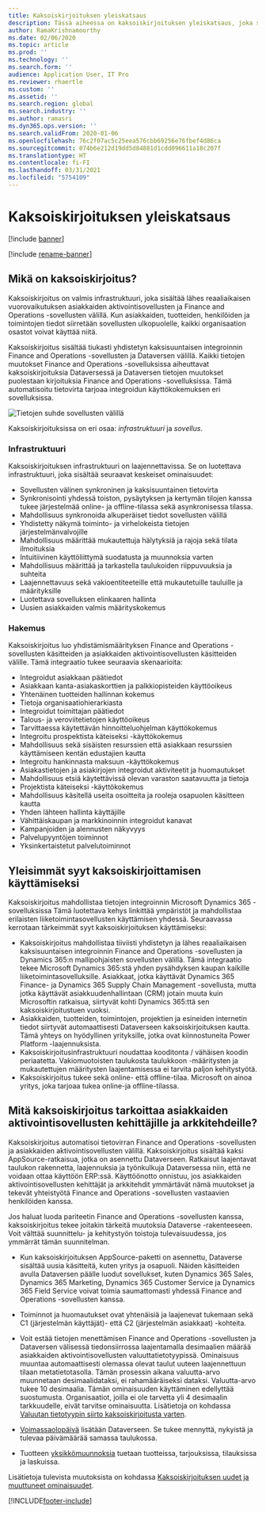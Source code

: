 ```yaml
---
title: Kaksoiskirjoituksen yleiskatsaus
description: Tässä aiheessa on kaksoiskirjoituksen yleiskatsaus, joka sisältää lähes reaaliaikaisen vuorovaikutuksen asiakkaiden aktivointisovellusten ja Finance and Operations -sovellusten välillä.
author: RamaKrishnamoorthy
ms.date: 02/06/2020
ms.topic: article
ms.prod: ''
ms.technology: ''
ms.search.form: ''
audience: Application User, IT Pro
ms.reviewer: rhaertle
ms.custom: ''
ms.assetid: ''
ms.search.region: global
ms.search.industry: ''
ms.author: ramasri
ms.dyn365.ops.version: ''
ms.search.validFrom: 2020-01-06
ms.openlocfilehash: 76c2f07ac5c25eea576cbb69256e76fbef4d86ca
ms.sourcegitcommit: 074b6e212d19dd5d84881d1cdd096611a18c207f
ms.translationtype: HT
ms.contentlocale: fi-FI
ms.lasthandoff: 03/31/2021
ms.locfileid: "5754109"
---
```

# <a name="dual-write-overview"></a>Kaksoiskirjoituksen yleiskatsaus

[!include [banner](../../includes/banner.md)]

[!include [rename-banner](~/includes/cc-data-platform-banner.md)]



## <a name="what-is-dual-write"></a>Mikä on kaksoiskirjoitus?

Kaksoiskirjoitus on valmis infrastruktuuri, joka sisältää lähes reaaliaikaisen vuorovaikutuksen asiakkaiden aktivointisovellusten ja Finance and Operations -sovellusten välillä. Kun asiakkaiden, tuotteiden, henkilöiden ja toimintojen tiedot siirretään sovellusten ulkopuolelle, kaikki organisaation osastot voivat käyttää niitä.

Kaksoiskirjoitus sisältää tiukasti yhdistetyn kaksisuuntaisen integroinnin Finance and Operations -sovellusten ja Dataversen välillä. Kaikki tietojen muutokset Finance and Operations -sovelluksissa aiheuttavat kaksoiskirjoituksia Dataversessä ja Dataversen tietojen muutokset puolestaan kirjoituksia Finance and Operations -sovelluksissa. Tämä automatisoitu tietovirta tarjoaa integroidun käyttökokemuksen eri sovelluksissa.

![Tietojen suhde sovellusten välillä](media/dual-write-overview.jpg)

Kaksoiskirjoituksissa on eri osaa: *infrastruktuuri* ja *sovellus*.

### <a name="infrastructure"></a>Infrastruktuuri

Kaksoiskirjoituksen infrastruktuuri on laajennettavissa. Se on luotettava infrastruktuuri, joka sisältää seuraavat keskeiset ominaisuudet:

+ Sovellusten välinen synkroninen ja kaksisuuntainen tietovirta
+ Synkronisointi yhdessä toiston, pysäytyksen ja kertymän tilojen kanssa tukee järjestelmää online- ja offline-tilassa sekä asynkronisessa tilassa.
+ Mahdollisuus synkronoida alkuperäiset tiedot sovellusten välillä
+ Yhdistetty näkymä toiminto- ja virhelokeista tietojen järjestelmänvalvojille
+ Mahdollisuus määrittää mukautettuja hälytyksiä ja rajoja sekä tilata ilmoituksia
+ Intuitiivinen käyttöliittymä suodatusta ja muunnoksia varten
+ Mahdollisuus määrittää ja tarkastella taulukoiden riippuvuuksia ja suhteita
+ Laajennettavuus sekä vakioentiteeteille että mukautetuille tauluille ja määrityksille
+ Luotettava sovelluksen elinkaaren hallinta
+ Uusien asiakkaiden valmis määrityskokemus

### <a name="application"></a>Hakemus

Kaksoiskirjoitus luo yhdistämismäärityksen Finance and Operations -sovellusten käsitteiden ja asiakkaiden aktivointisovellusten käsitteiden välille. Tämä integraatio tukee seuraavia skenaarioita:

+ Integroidut asiakkaan päätiedot
+ Asiakkaan kanta-asiakaskorttien ja palkkiopisteiden käyttöoikeus
+ Yhtenäinen tuotteiden hallinnan kokemus
+ Tietoja organisaatiohierarkiasta
+ Integroidut toimittajan päätiedot
+ Talous- ja veroviitetietojen käyttöoikeus
+ Tarvittaessa käytettävän hinnoitteluohjelman käyttökokemus
+ Integroitu prospektista käteiseksi -käyttökokemus
+ Mahdollisuus sekä sisäisten resurssien että asiakkaan resurssien käyttämiseen kentän edustajien kautta
+ Integroitu hankinnasta maksuun -käyttökokemus
+ Asiakastietojen ja asiakirjojen integroidut aktiviteetit ja huomautukset
+ Mahdollisuus etsiä käytettävissä olevan varaston saatavuutta ja tietoja
+ Projektista käteiseksi -käyttökokemus
+ Mahdollisuus käsitellä useita osoitteita ja rooleja osapuolen käsitteen kautta
+ Yhden lähteen hallinta käyttäjille
+ Vähittäiskaupan ja markkinoinnin integroidut kanavat
+ Kampanjoiden ja alennusten näkyvyys
+ Palvelupyyntöjen toiminnot
+ Yksinkertaistetut palvelutoiminnot

## <a name="top-reasons-to-use-dual-write"></a>Yleisimmät syyt kaksoiskirjoittamisen käyttämiseksi

Kaksoiskirjoitus mahdollistaa tietojen integroinnin Microsoft Dynamics 365 -sovelluksissa Tämä luotettava kehys linkittää ympäristöt ja mahdollistaa erilaisten liiketoimintasovellusten käyttämisen yhdessä. Seuraavassa kerrotaan tärkeimmät syyt kaksoiskirjoituksen käyttämiseksi:

+ Kaksoiskirjoitus mahdollistaa tiiviisti yhdistetyn ja lähes reaaliaikaisen kaksisuuntaisen integroinnin Finance and Operations -sovellusten ja Dynamics 365:n mallipohjaisten sovellusten välillä. Tämä integraatio tekee Microsoft Dynamics 365:stä yhden pysähdyksen kaupan kaikille liiketoimintasovelluksille. Asiakkaat, jotka käyttävät Dynamics 365 Finance- ja Dynamics 365 Supply Chain Management -sovellusta, mutta jotka käyttävät asiakkuudenhallintaan (CRM) jotain muuta kuin Microsoftin ratkaisua, siirtyvät kohti Dynamics 365:ttä sen kaksoiskirjoitustuen vuoksi.
+ Asiakkaiden, tuotteiden, toimintojen, projektien ja esineiden internetin tiedot siirtyvät automaattisesti Dataverseen kaksoiskirjoituksen kautta. Tämä yhteys on hyödyllinen yrityksille, jotka ovat kiinnostuneita Power Platform -laajennuksista.
+ Kaksoiskirjoitusinfrastruktuuri noudattaa kooditonta / vähäisen koodin periaatetta. Vakiomuotoisten taulukosta taulukkoon -määritysten ja mukautettujen määritysten laajentamisessa ei tarvita paljon kehitystyötä.
+ Kaksoiskirjoitus tukee sekä online- että offline-tilaa. Microsoft on ainoa yritys, joka tarjoaa tukea online-ja offline-tilassa.

## <a name="what-does-dual-write-mean-for-developers-and-architects-of-customer-engagement-apps"></a><a id="developer-architect"></a>Mitä kaksoiskirjoitus tarkoittaa asiakkaiden aktivointisovellusten kehittäjille ja arkkitehdeille?

Kaksoiskirjoitus automatisoi tietovirran Finance and Operations -sovellusten ja asiakkaiden aktivointisovellusten välillä. Kaksoiskirjoitus sisältää kaksi AppSource-ratkaisua, jotka on asennettu Dataverseen. Ratkaisut laajentavat taulukon rakennetta, laajennuksia ja työnkulkuja Dataversessa niin, että ne voidaan ottaa käyttöön ERP:ssä. Käyttöönotto onnistuu, jos asiakkaiden aktivointisovellusten kehittäjät ja arkkitehdit ymmärtävät nämä muutokset ja tekevät yhteistyötä Finance and Operations -sovellusten vastaavien henkilöiden kanssa.

Jos haluat luoda pariteetin Finance and Operations -sovellusten kanssa, kaksoiskirjoitus tekee joitakin tärkeitä muutoksia Dataverse -rakenteeseen. Voit välttää suunnittelu- ja kehitystyön toistoja tulevaisuudessa, jos ymmärrät tämän suunnitelman.

+ Kun kaksoiskirjoituksen AppSource-paketti on asennettu, Dataverse sisältää uusia käsitteitä, kuten yritys ja osapuoli. Näiden käsitteiden avulla Dataversen päälle luodut sovellukset, kuten Dynamics 365 Sales, Dynamics 365 Marketing, Dynamics 365 Customer Service ja Dynamics 365 Field Service voivat toimia saumattomasti yhdessä Finance and Operations -sovellusten kanssa.

+ Toiminnot ja huomautukset ovat yhtenäisiä ja laajenevat tukemaan sekä C1 (järjestelmän käyttäjät)- että C2 (järjestelmän asiakkaat) -kohteita.

+ Voit estää tietojen menettämisen Finance and Operations -sovellusten ja Dataversen välisessä tiedonsiirrossa laajentamalla desimaalien määrää asiakkaiden aktivointisovellusten valuuttatietotyypissä. Ominaisuus muuntaa automaattisesti olemassa olevat taulut uuteen laajennettuun tilaan metatietotasolla. Tämän prosessin aikana valuutta-arvo muunnetaan desimaalidataksi, ei rahamääräiseksi dataksi. Valuutta-arvo tukee 10 desimaalia. Tämän ominaisuuden käyttäminen edellyttää suostumusta. Organisaatiot, joilla ei ole tarvetta yli 4 desimaalin tarkkuudelle, eivät tarvitse ominaisuutta. Lisätietoja on kohdassa [Valuutan tietotyypin siirto kaksoiskirjoitusta varten](currrency-decimal-places.md).

+ [Voimassaolopäivä](../../dev-tools/date-effectivity.md) lisätään Dataverseen. Se tukee mennyttä, nykyistä ja tulevaa päivämäärää samassa taulukossa.

+ Tuotteen [yksikkömuunnoksia](../../../../supply-chain/pim/tasks/manage-unit-measure.md) tuetaan tuotteissa, tarjouksissa, tilauksissa ja laskuissa.

Lisätietoja tulevista muutoksista on kohdassa [Kaksoiskirjoituksen uudet ja muuttuneet ominaisuudet](whats-new-dual-write.md).



[!INCLUDE[footer-include](../../../../includes/footer-banner.md)]
